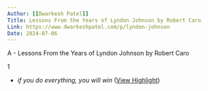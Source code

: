 ```yaml
---
Author: [[Dwarkesh Patel]]
Title: Lessons From the Years of Lyndon Johnson by Robert Caro
Link: https://www.dwarkeshpatel.com/p/lyndon-johnson
Date: 2024-07-06
---
```

A - Lessons From the Years of Lyndon Johnson by Robert Caro

1
- *if you do everything, you will win* ([View Highlight](https://read.readwise.io/read/01hfq8ydjp6s9b29fe1ka3cs2z))
